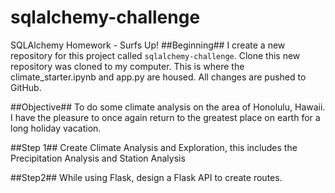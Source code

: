 # sqlalchemy-challenge
SQLAlchemy Homework - Surfs Up!
##Beginning##
I create a new repository for this project called `sqlalchemy-challenge`.
Clone this new repository was cloned to my computer.
This is where the climate_starter.ipynb and app.py are housed. All changes are pushed to GitHub.

##Objective##
To do some climate analysis on the area of Honolulu, Hawaii.  I have the pleasure to once again return to the greatest place on earth for a long holiday vacation.

##Step 1##
Create Climate Analysis and Exploration, this includes the Precipitation Analysis and Station Analysis

##Step2##
While using Flask, design a Flask API to create routes.
